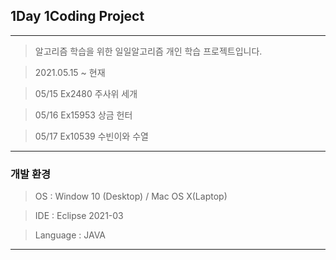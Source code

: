 ## 1Day 1Coding Project

---

> 알고리즘 학습을 위한 일일알고리즘 개인 학습 프로젝트입니다.

> 2021.05.15 ~ 현재

> 05/15 Ex2480  주사위 세개

> 05/16 Ex15953 상금 헌터

> 05/17 Ex10539 수빈이와 수열 

---

### 개발 환경

> OS : Window 10 (Desktop) / Mac OS X(Laptop)

> IDE : Eclipse 2021-03

> Language : JAVA

---
